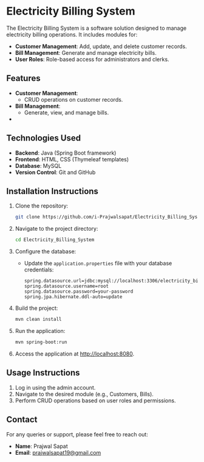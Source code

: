 # Electricity Billing System

The Electricity Billing System is a software solution designed to manage electricity billing operations. It includes modules for:

- **Customer Management**: Add, update, and delete customer records.
- **Bill Management**: Generate and manage electricity bills.
- **User Roles**: Role-based access for administrators and clerks.

## Features

- **Customer Management**:
  - CRUD operations on customer records.
- **Bill Management**:
  - Generate, view, and manage bills.
-
## Technologies Used

- **Backend**: Java (Spring Boot framework)
- **Frontend**: HTML, CSS (Thymeleaf templates)
- **Database**: MySQL
- **Version Control**: Git and GitHub

## Installation Instructions

1. Clone the repository:
   ```bash
   git clone https://github.com/i-Prajwalsapat/Electricity_Billing_System.git
   ```

2. Navigate to the project directory:
   ```bash
   cd Electricity_Billing_System
   ```

3. Configure the database:
   - Update the `application.properties` file with your database credentials:
     ```properties
     spring.datasource.url=jdbc:mysql://localhost:3306/electricity_billing
     spring.datasource.username=root
     spring.datasource.password=your-password
     spring.jpa.hibernate.ddl-auto=update
     ```

4. Build the project:
   ```bash
   mvn clean install
   ```

5. Run the application:
   ```bash
   mvn spring-boot:run
   ```

6. Access the application at [http://localhost:8080](http://localhost:8080).

## Usage Instructions

1. Log in using the admin account.
2. Navigate to the desired module (e.g., Customers, Bills).
3. Perform CRUD operations based on user roles and permissions.

## Contact

For any queries or support, please feel free to reach out:

- **Name**: Prajwal Sapat
- **Email**: prajwalsapat19@gmail.com

